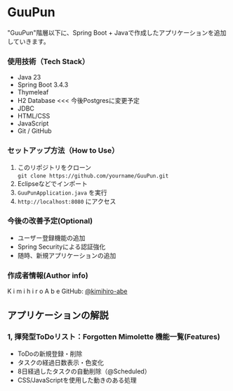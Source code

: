 # GuuPun
"GuuPun"階層以下に、Spring Boot + Javaで作成したアプリケーションを追加していきます。

### 使用技術（Tech Stack）
- Java 23
- Spring Boot 3.4.3
- Thymeleaf
- H2 Database <<< 今後Postgresに変更予定
- JDBC
- HTML/CSS
- JavaScript
- Git / GitHub

### セットアップ方法（How to Use）
1. このリポジトリをクローン  
   `git clone https://github.com/yourname/GuuPun.git`
2. Eclipseなどでインポート
3. `GuuPunApplication.java` を実行
4. `http://localhost:8080` にアクセス

### 今後の改善予定(Optional)
- ユーザー登録機能の追加
- Spring Securityによる認証強化
- 随時、新規アプリケーションの追加

### 作成者情報(Author info)
K i m i h i r o    A b e
GitHub: [@kimihiro-abe](https://github.com/kimihiro-abe)


## アプリケーションの解説
### 1, 揮発型ToDoリスト：Forgotten Mimolette 機能一覧(Features)
- ToDoの新規登録・削除
- タスクの経過日数表示・色変化
- 8日経過したタスクの自動削除（@Scheduled）
- CSS/JavaScriptを使用した動きのある処理
